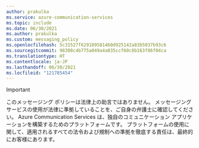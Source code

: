 ```yaml
---
author: prakulka
ms.service: azure-communication-services
ms.topic: include
ms.date: 06/30/2021
ms.author: prakulka
ms.custom: messaging_policy
ms.openlocfilehash: 5c31527f629189581460d925142a83b5037b93c6
ms.sourcegitcommit: 98308c4b775a049a4a035ccf60c8b163f86f04ca
ms.translationtype: HT
ms.contentlocale: ja-JP
ms.lasthandoff: 06/30/2021
ms.locfileid: "121785454"
---
```

> [!IMPORTANT]
> このメッセージング ポリシーは法律上の助言ではありません。 メッセージング サービスの使用が法律に準拠していることを、ご自身の弁護士に確認してください。 Azure Communication Services は、独自のコミュニケーション アプリケーションを構築するためのプラットフォームです。 プラットフォームの使用に関して、適用されるすべての法令および規制への準拠を徹底する責任は、最終的にお客様にあります。
